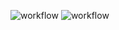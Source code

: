 ![workflow](https://github.com/fromnt34/rails-project-63/actions/workflows/main.yml/badge.svg)
![workflow](https://github.com/fromnt34/rails-project-63/actions/workflows/hexlet-check.yml/badge.svg)